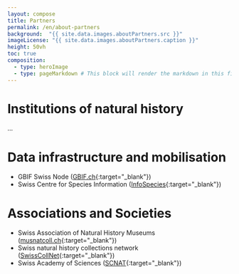 ```yaml
---
layout: compose
title: Partners
permalink: /en/about-partners
background:  "{{ site.data.images.aboutPartners.src }}"
imageLicense: "{{ site.data.images.aboutPartners.caption }}"
height: 50vh
toc: true
composition:
  - type: heroImage
  - type: pageMarkdown # This block will render the markdown in this file so no data property needed
---
```


# Institutions of natural history

...

# Data infrastructure and mobilisation

* GBIF Swiss Node ([GBIF.ch](https://www.gbif.org/country/CH/summary){:target="_blank"})
* Swiss Centre for Species Information ([InfoSpecies](https://www.infospecies.ch/fr/){:target="_blank"})

# Associations and Societies

* Swiss Association of Natural History Museums ([musnatcoll.ch](https://musnatcoll.ch/en){:target="_blank"})
* Swiss natural history collections network ([SwissCollNet](https://swisscollnet.scnat.ch/en){:target="_blank"})
* Swiss Academy of Sciences ([SCNAT](https://scnat.ch/en){:target="_blank"})
